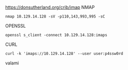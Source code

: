 https://donsutherland.org/crib/imap
NMAP
```
nmap 10.129.14.128 -sV -p110,143,993,995 -sC
```
OPENSSL
```
openssl s_client -connect 10.129.14.128:imaps
```
CURL
```
curl -k 'imaps://10.129.14.128' --user user:p4ssw0rd
```
valami